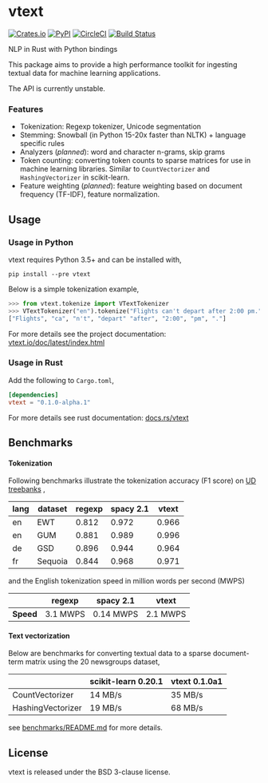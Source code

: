 # vtext

[![Crates.io](https://img.shields.io/crates/v/vtext.svg)](https://crates.io/crates/vtext)
[![PyPI](https://img.shields.io/pypi/v/vtext.svg)](https://pypi.org/project/vtext/)
[![CircleCI](https://circleci.com/gh/rth/vtext/tree/master.svg?style=svg)](https://circleci.com/gh/rth/vtext/tree/master)
[![Build Status](https://dev.azure.com/ryurchak/vtext/_apis/build/status/rth.vtext?branchName=master)](https://dev.azure.com/ryurchak/vtext/_build/latest?definitionId=1&branchName=master)

NLP in Rust with Python bindings

This package aims to provide a high performance toolkit for ingesting textual data for
machine learning applications.

The API is currently unstable.

### Features

 - Tokenization: Regexp tokenizer, Unicode segmentation
 - Stemming: Snowball (in Python 15-20x faster than NLTK) + language specific rules
 - Analyzers (*planned*): word and character n-grams, skip grams
 - Token counting: converting token counts to sparse matrices for use
   in machine learning libraries. Similar to `CountVectorizer` and
   `HashingVectorizer` in scikit-learn.
 - Feature weighting (*planned*): feature weighting based on document
   frequency (TF-IDF), feature normalization.

## Usage

### Usage in Python

vtext requires Python 3.5+ and can be installed with,
```
pip install --pre vtext
```

Below is a simple tokenization example,

```python
>>> from vtext.tokenize import VTextTokenizer
>>> VTextTokenizer("en").tokenize("Flights can't depart after 2:00 pm.")
["Flights", "ca", "n't", "depart" "after", "2:00", "pm", "."]
```

For more details see the project documentation: [vtext.io/doc/latest/index.html](https://vtext.io/doc/latest/index.html)

### Usage in Rust

Add the following to `Cargo.toml`,
```toml
[dependencies]
vtext = "0.1.0-alpha.1"
```

For more details see rust documentation: [docs.rs/vtext](https://docs.rs/vtext)

## Benchmarks

#### Tokenization

Following benchmarks illustrate the tokenization accuracy (F1 score) on [UD treebanks](https://universaldependencies.org/)
,

                    
|  lang | dataset   |regexp    | spacy 2.1 | vtext    |         
|-------|-----------|----------|-----------|----------|
|  en   | EWT       | 0.812    | 0.972     | 0.966    |
|  en   | GUM       | 0.881    | 0.989     | 0.996    |
|  de   | GSD       | 0.896    | 0.944     | 0.964    |
|  fr   | Sequoia   | 0.844    | 0.968     | 0.971    |

and the English tokenization speed in million words per second (MWPS)

|           |regexp    | spacy 2.1 | vtext    | 
|-----------|----------|-----------|----------|
| **Speed** | 3.1 MWPS | 0.14 MWPS | 2.1 MWPS |


#### Text vectorization

Below are  benchmarks for converting
textual data to a sparse document-term matrix using the 20 newsgroups dataset, 

|                     | scikit-learn 0.20.1  | vtext 0.1.0a1    |
|---------------------|----------------------|------------------|
| CountVectorizer     |  14 MB/s             | 35 MB/s          |
| HashingVectorizer   |  19 MB/s             | 68 MB/s          |


see [benchmarks/README.md](./benchmarks/README.md) for more details.


## License

vtext is released under the BSD 3-clause license.
